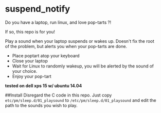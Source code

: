 suspend_notify
==============

Do you have a laptop, run linux, and love pop-tarts ?!

If so, this repo is for you!

Play a sound when your laptop suspends or wakes up. Doesn't fix the root of the problem, but alerts you when your pop-tarts are done.

* Place poptart atop your keyboard
* Close your laptop
* Wait for Linux to randomly wakeup, you will be alerted by the sound of your choice.
* Enjoy your pop-tart

**tested on dell xps 15 w/ ubuntu 14.04**

##Install
Disregard the C code in this repo. Just copy `etc/pm/sleep.d/01_playsound` to `/etc/pm/sleep.d/01_playsound` and edit the path to the sounds you wish to play.
